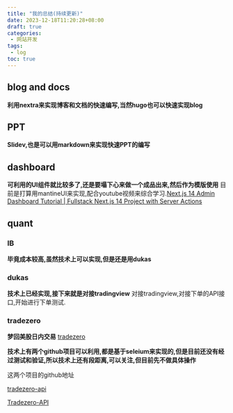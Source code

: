 ```yaml
---
title: "我的总结(持续更新)"
date: 2023-12-18T11:20:28+08:00
draft: true
categories:
 - 网站开发
tags:
 - log
toc: true
---
```




## blog and docs

**利用nextra来实现博客和文档的快速编写,当然hugo也可以快速实现blog**

## PPT

**Slidev,也是可以用markdown来实现快速PPT的编写**

## dashboard

**可利用的UI组件就比较多了,还是要塌下心来做一个成品出来,然后作为模版使用**
目前是打算用mantineUI来实现,配合youtube视频来综合学习.[Next.js 14 Admin Dashboard Tutorial | Fullstack Next.js 14 Project with Server Actions](https://www.youtube.com/watch?v=cBg6xA5C60s)

## quant

### IB

**毕竟成本较高,虽然技术上可以实现,但是还是用dukas**

### dukas

**技术上已经实现,接下来就是对接tradingview**
对接tradingview,对接下单的API接口,开始进行下单测试.

### tradezero

**梦回美股日内交易**
[tradezero](https://www.tradezero.com)

**技术上有两个github项目可以利用,都是基于seleium来实现的,但是目前还没有经过测试和验证,所以技术上还有段距离,可以关注,但目前先不做具体操作**

这两个项目的github地址

[tradezero-api](https://github.com/shner-elmo/tradezero-api)

[Tradezero-API](https://github.com/B-Harakat/Tradezero-API)